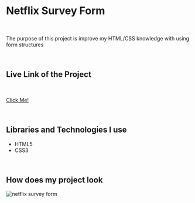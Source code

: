 # Netflix Survey Form

<br>

<p>The purpose of this project is improve my HTML/CSS knowledge with using form structures</p>

<br>

<h2>Live Link of the Project</h2>

<br>

[Click Me!](https://oz-mt.github.io/netflix_form/)

<br>

<h2>Libraries and Technologies I use</h2>
 
 * HTML5
 * CSS3


<br>



<h2>How does my project look</h2>


![netflix survey form](https://github.com/Oz-MT/netflix_form/blob/master/final-img/netflix-survey.jpg)

